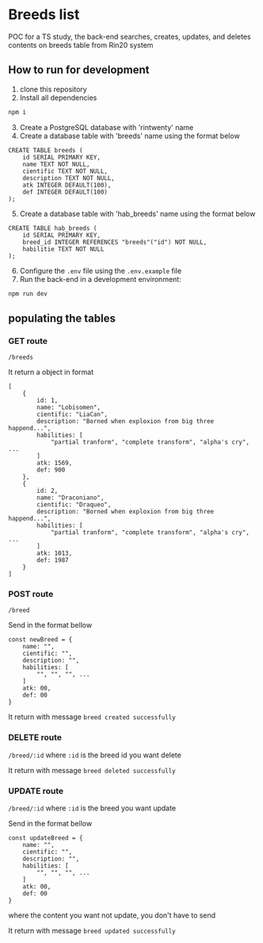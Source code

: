 # Breeds list

POC for a TS study, the back-end searches, creates, updates, and deletes contents on breeds table from Rin20 system

## How to run for development

1. clone this repository
2. Install all dependencies

```bash
npm i
```

3. Create a PostgreSQL database with 'rintwenty' name
4. Create a database table with 'breeds' name using the format below

```psql
CREATE TABLE breeds (
    id SERIAL PRIMARY KEY,
    name TEXT NOT NULL,
    cientific TEXT NOT NULL,
    description TEXT NOT NULL,
    atk INTEGER DEFAULT(100),
    def INTEGER DEFAULT(100)
);
```

5. Create a database table with 'hab_breeds' name using the format below

```psql
CREATE TABLE hab_breeds (
    id SERIAL PRIMARY KEY,
    breed_id INTEGER REFERENCES "breeds"("id") NOT NULL,
    habilitie TEXT NOT NULL    
);
```

6. Configure the `.env` file using the `.env.example` file
7. Run the back-end in a development environment:

```bash
npm run dev
```

## populating the tables

### GET route
`/breeds`

It return a object in format

```
[
    {
        id: 1,
        name: "Lobisomen",
        cientific: "LiaCan",
        description: "Borned when exploxion from big three happend...",
        habilities: [
            "partial tranform", "complete transform", "alpha's cry", ...
        ]
        atk: 1569,
        def: 900
    },
    {
        id: 2,
        name: "Draconiano",
        cientific: "Draqueo",
        description: "Borned when exploxion from big three happend...",
        habilities: [
            "partial tranform", "complete transform", "alpha's cry", ...
        ]
        atk: 1013,
        def: 1987
    }
]
```

### POST route
`/breed`

Send in the format bellow

```
const newBreed = {
    name: "",
    cientific: "",
    description: "",
    habilities: [
        "", "", "", ...
    ]
    atk: 00,
    def: 00
}
```

It return with message `breed created successfully`

### DELETE route
`/breed/:id`
where `:id` is the breed id you want delete

It return with message `breed deleted successfully`

### UPDATE route
`/breed/:id`
where `:id` is the breed you want update

Send in the format bellow

```
const updateBreed = {
    name: "",
    cientific: "",
    description: "",
    habilities: [
        "", "", "", ...
    ]
    atk: 00,
    def: 00
}
```
where the content you want not update, you don't have to send

It return with message `breed updated successfully`